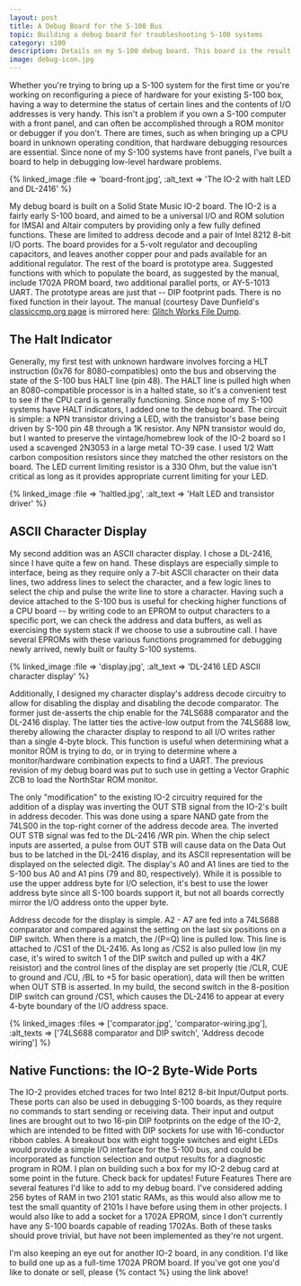 ```yaml
---
layout: post
title: A Debug Board for the S-100 Bus
topic: Building a debug board for troubleshooting S-100 systems
category: s100
description: Details on my S-100 debug board. This board is the result of much testing (and fixing) with my original debug board, which was far less thought out. An essential device for low-level debugging without a front panel, especially if you've got a CPU card that may or may not be working!
image: debug-icon.jpg
---
```


Whether you're trying to bring up a S-100 system for the first time or you're working on reconfiguring a piece of hardware for your existing S-100 box, having a way to determine the status of certain lines and the contents of I/O addresses is very handy. This isn't a problem if you own a S-100 computer with a front panel, and can often be accomplished through a ROM monitor or debugger if you don't. There are times, such as when bringing up a CPU board in unknown operating condition, that hardware debugging resources are essential. Since none of my S-100 systems have front panels, I've built a board to help in debugging low-level hardware problems.

{% linked_image :file => 'board-front.jpg', :alt_text => 'The IO-2 with halt LED and DL-2416' %}

My debug board is built on a Solid State Music IO-2 board. The IO-2 is a fairly early S-100 board, and aimed to be a universal I/O and ROM solution for IMSAI and Altair computers by providing only a few fully defined functions. These are limited to address decode and a pair of Intel 8212 8-bit I/O ports. The board provides for a 5-volt regulator and decoupling capacitors, and leaves another copper pour and pads available for an additional regulator. The rest of the board is prototype area. Suggested functions with which to populate the board, as suggested by the manual, include 1702A PROM board, two additional parallel ports, or AY-5-1013 UART. The prototype areas are just that -- DIP footprint pads. There is no fixed function in their layout.  The manual (courtesy Dave Dunfield's [classiccmp.org page](http://www.classiccmp.org/dunfield/) is mirrored here: [Glitch Works File Dump](http://filedump.glitchwrks.com/manuals/s100/ssm/io2.pdf).

## The Halt Indicator ##

Generally, my first test with unknown hardware involves forcing a HLT instruction (0x76 for 8080-compatibles) onto the bus and observing the state of the S-100 bus HALT line (pin 48). The HALT line is pulled high when an 8080-compatible processor is in a halted state, so it's a convenient test to see if the CPU card is generally functioning. Since none of my S-100 systems have HALT indicators, I added one to the debug board. The circuit is simple: a NPN transistor driving a LED, with the transistor's base being driven by S-100 pin 48 through a 1K resistor. Any NPN transistor would do, but I wanted to preserve the vintage/homebrew look of the IO-2 board so I used a scavenged 2N3053 in a large metal TO-39 case. I used 1/2 Watt carbon composition resistors since they matched the other resistors on the board. The LED current limiting resistor is a 330 Ohm, but the value isn't critical as long as it provides appropriate current limiting for your LED.

{% linked_image :file => 'haltled.jpg', :alt_text => 'Halt LED and transistor driver' %}

## ASCII Character Display ##

My second addition was an ASCII character display. I chose a DL-2416, since I have quite a few on hand. These displays are especially simple to interface, being as they require only a 7-bit ASCII character on their data lines, two address lines to select the character, and a few logic lines to select the chip and pulse the write line to store a character. Having such a device attached to the S-100 bus is useful for checking higher functions of a CPU board -- by writing code to an EPROM to output characters to a specific port, we can check the address and data buffers, as well as exercising the system stack if we choose to use a subroutine call. I have several EPROMs with these various functions programmed for debugging newly arrived, newly built or faulty S-100 systems.

{% linked_image :file => 'display.jpg', :alt_text => 'DL-2416 LED ASCII character display' %}

Additionally, I designed my character display's address decode circuitry to allow for disabling the display and disabling the decode comparator. The former just de-asserts the chip enable for the 74LS688 comparator and the DL-2416 display. The latter ties the active-low output from the 74LS688 low, thereby allowing the character display to respond to all I/O writes rather than a single 4-byte block. This function is useful when determining what a monitor ROM is trying to do, or in trying to determine where a monitor/hardware combination expects to find a UART. The previous revision of my debug board was put to such use in getting a Vector Graphic ZCB to load the NorthStar ROM monitor.

The only "modification" to the existing IO-2 circuitry required for the addition of a display was inverting the OUT STB signal from the IO-2's built in address decoder. This was done using a spare NAND gate from the 74LS00 in the top-right corner of the address decode area. The inverted OUT STB signal was fed to the DL-2416 /WR pin. When the chip select inputs are asserted, a pulse from OUT STB will cause data on the Data Out bus to be latched in the DL-2416 display, and its ASCII representation will be displayed on the selected digit. The display's A0 and A1 lines are tied to the S-100 bus A0 and A1 pins (79 and 80, respectively). While it is possible to use the upper address byte for I/O selection, it's best to use the lower address byte since all S-100 boards support it, but not all boards correctly mirror the I/O address onto the upper byte.

Address decode for the display is simple. A2 - A7 are fed into a 74LS688 comparator and compared against the setting on the last six positions on a DIP switch. When there is a match, the /(P=Q) line is pulled low. This line is attached to /CS1 of the DL-2416. As long as /CS2 is also pulled low (in my case, it's wired to switch 1 of the DIP switch and pulled up with a 4K7 reisistor) and the control lines of the display are set properly (tie /CLR, CUE to ground and /CU, /BL to +5 for basic operation), data will then be written when OUT STB is asserted. In my build, the second switch in the 8-position DIP switch can ground /CS1, which causes the DL-2416 to appear at every 4-byte boundary of the I/O address space.

{% linked_images :files => ['comparator.jpg', 'comparator-wiring.jpg'], :alt_texts => ['74LS688 comparator and DIP switch', 'Address decode wiring'] %}

## Native Functions: the IO-2 Byte-Wide Ports ##

The IO-2 provides etched traces for two Intel 8212 8-bit Input/Output ports. These ports can also be used in debugging S-100 boards, as they require no commands to start sending or receiving data. Their input and output lines are brought out to two 16-pin DIP footprints on the edge of the IO-2, which are intended to be fitted with DIP sockets for use with 16-conductor ribbon cables. A breakout box with eight toggle switches and eight LEDs would provide a simple I/O interface for the S-100 bus, and could be incorporated as function selection and output results for a diagnostic program in ROM. I plan on building such a box for my IO-2 debug card at some point in the future. Check back for updates!
Future Features
There are several features I'd like to add to my debug board. I've considered adding 256 bytes of RAM in two 2101 static RAMs, as this would also allow me to test the small quantity of 2101s I have before using them in other projects. I would also like to add a socket for a 1702A EPROM, since I don't currently have any S-100 boards capable of reading 1702As. Both of these tasks should prove trivial, but have not been implemented as they're not urgent.

I'm also keeping an eye out for another IO-2 board, in any condition. I'd like to build one up as a full-time 1702A PROM board. If you've got one you'd like to donate or sell, please {% contact %} using the link above!

